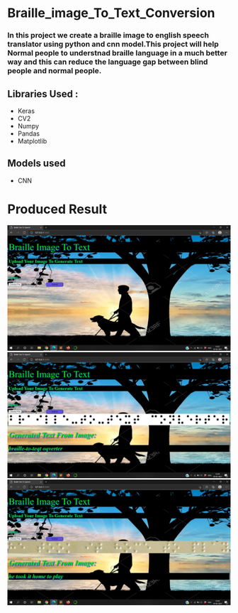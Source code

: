 # Braille_image_To_Text_Conversion 
### In this project we create a braille image to english speech translator using python and cnn model.This project will help Normal people to understnad braille language in a much better way and this can reduce the language gap between blind people and normal people.
## Libraries Used :

- Keras
- CV2
- Numpy
- Pandas
- Matplotlib

## Models used
- CNN
# Produced Result
<img src="Screenshot (740).png" alt="Italian Trulli">
<img src="Screenshot (741).png" alt="Italian Trulli">
<img src="Screenshot (743).png" alt="Italian Trulli">
